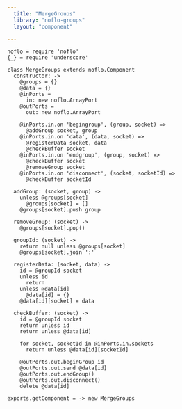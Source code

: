 ```yaml
---
  title: "MergeGroups"
  library: "noflo-groups"
  layout: "component"

---
```


    noflo = require 'noflo'
    {_} = require 'underscore'
    
    class MergeGroups extends noflo.Component
      constructor: ->
        @groups = {}
        @data = {}
        @inPorts =
          in: new noflo.ArrayPort
        @outPorts =
          out: new noflo.ArrayPort
    
        @inPorts.in.on 'begingroup', (group, socket) =>
          @addGroup socket, group
        @inPorts.in.on 'data', (data, socket) =>
          @registerData socket, data
          @checkBuffer socket
        @inPorts.in.on 'endgroup', (group, socket) =>
          @checkBuffer socket
          @removeGroup socket
        @inPorts.in.on 'disconnect', (socket, socketId) =>
          @checkBuffer socketId
    
      addGroup: (socket, group) ->
        unless @groups[socket]
          @groups[socket] = []
        @groups[socket].push group
    
      removeGroup: (socket) ->
        @groups[socket].pop()
    
      groupId: (socket) ->
        return null unless @groups[socket]
        @groups[socket].join ':'
    
      registerData: (socket, data) ->
        id = @groupId socket
        unless id
          return
        unless @data[id]
          @data[id] = {}
        @data[id][socket] = data
    
      checkBuffer: (socket) ->
        id = @groupId socket
        return unless id
        return unless @data[id]
    
        for socket, socketId in @inPorts.in.sockets
          return unless @data[id][socketId]
    
        @outPorts.out.beginGroup id
        @outPorts.out.send @data[id]
        @outPorts.out.endGroup()
        @outPorts.out.disconnect()
        delete @data[id]
    
    exports.getComponent = -> new MergeGroups
    
